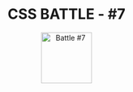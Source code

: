<div align="center">
  <h1>CSS BATTLE - #7</h1>

  <a href="https://cssbattle.dev/play/134" target="_blank">
  <img width="100" height="auto" src="https://github.com/FabioMessias98/cssbattle/blob/master/battle-7/battle-22.png" title="Battle #22" alt="Battle #7">
  </a>
</div>
